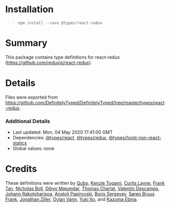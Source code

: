# Installation
> `npm install --save @types/react-redux`

# Summary
This package contains type definitions for react-redux (https://github.com/reduxjs/react-redux).

# Details
Files were exported from https://github.com/DefinitelyTyped/DefinitelyTyped/tree/master/types/react-redux.

### Additional Details
 * Last updated: Mon, 04 May 2020 17:41:00 GMT
 * Dependencies: [@types/react](https://npmjs.com/package/@types/react), [@types/redux](https://npmjs.com/package/@types/redux), [@types/hoist-non-react-statics](https://npmjs.com/package/@types/hoist-non-react-statics)
 * Global values: none

# Credits
These definitions were written by [Qubo](https://github.com/tkqubo), [Kenzie Togami](https://github.com/kenzierocks), [Curits Layne](https://github.com/clayne11), [Frank Tan](https://github.com/tansongyang), [Nicholas Boll](https://github.com/nicholasboll), [Dibyo Majumdar](https://github.com/mdibyo), [Thomas Charlat](https://github.com/kallikrein), [Valentin Descamps](https://github.com/val1984), [Johann Rakotoharisoa](https://github.com/jrakotoharisoa), [Anatoli Papirovski](https://github.com/apapirovski), [Boris Sergeyev](https://github.com/surgeboris), [Søren Bruus Frank](https://github.com/soerenbf), [Jonathan Ziller](https://github.com/mrwolfz), [Dylan Vann](https://github.com/dylanvann), [Yuki Ito](https://github.com/Lazyuki), and [Kazuma Ebina](https://github.com/kazuma1989).
